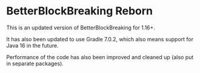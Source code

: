 BetterBlockBreaking Reborn
===================
This is an updated version of BetterBlockBreaking for 1.16+.

It has also been updated to use Gradle 7.0.2, which also means support for Java 16 in the future.

Performance of the code has also been improved and cleaned up (also put in separate packages).